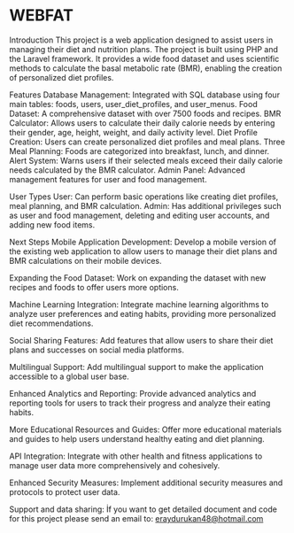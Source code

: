 # WEBFAT

Introduction
This project is a web application designed to assist users in managing their diet and nutrition plans. The project is built using PHP and the Laravel framework. It provides a wide food dataset and uses scientific methods to calculate the basal metabolic rate (BMR), enabling the creation of personalized diet profiles.

Features
Database Management: Integrated with SQL database using four main tables: foods, users, user_diet_profiles, and user_menus.
Food Dataset: A comprehensive dataset with over 7500 foods and recipes.
BMR Calculator: Allows users to calculate their daily calorie needs by entering their gender, age, height, weight, and daily activity level.
Diet Profile Creation: Users can create personalized diet profiles and meal plans.
Three Meal Planning: Foods are categorized into breakfast, lunch, and dinner.
Alert System: Warns users if their selected meals exceed their daily calorie needs calculated by the BMR calculator.
Admin Panel: Advanced management features for user and food management.

User Types
User: Can perform basic operations like creating diet profiles, meal planning, and BMR calculation.
Admin: Has additional privileges such as user and food management, deleting and editing user accounts, and adding new food items.

Next Steps
Mobile Application Development:
Develop a mobile version of the existing web application to allow users to manage their diet plans and BMR calculations on their mobile devices.

Expanding the Food Dataset:
Work on expanding the dataset with new recipes and foods to offer users more options.

Machine Learning Integration:
Integrate machine learning algorithms to analyze user preferences and eating habits, providing more personalized diet recommendations.

Social Sharing Features:
Add features that allow users to share their diet plans and successes on social media platforms.

Multilingual Support:
Add multilingual support to make the application accessible to a global user base.

Enhanced Analytics and Reporting:
Provide advanced analytics and reporting tools for users to track their progress and analyze their eating habits.

More Educational Resources and Guides:
Offer more educational materials and guides to help users understand healthy eating and diet planning.

API Integration:
Integrate with other health and fitness applications to manage user data more comprehensively and cohesively.

Enhanced Security Measures:
Implement additional security measures and protocols to protect user data.

Support and data sharing:
İf you want to get detailed document and code for this project please send an email to:
eraydurukan48@hotmail.com



